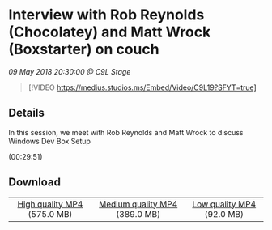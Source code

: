 # Interview with  Rob Reynolds (Chocolatey) and Matt Wrock (Boxstarter) on couch

*09 May 2018 20:30:00 @ C9L Stage*

> [!VIDEO https://medius.studios.ms/Embed/Video/C9L19?SFYT=true]

## Details

<p>In this session, we meet with Rob Reynolds and Matt Wrock to discuss Windows Dev Box Setup</p> (00:29:51)

## Download

||||
|:--:|:----:|:-:|
|[High quality MP4](https://sec.ch9.ms/ch9/5712/29d9a4ea-12c5-4237-aad6-382cc7355712/C9L19_high.mp4) (575.0 MB)|[Medium quality MP4](https://sec.ch9.ms/ch9/5712/29d9a4ea-12c5-4237-aad6-382cc7355712/C9L19_mid.mp4) (389.0 MB)|[Low quality MP4](https://sec.ch9.ms/ch9/5712/29d9a4ea-12c5-4237-aad6-382cc7355712/C9L19.mp4) (92.0 MB)|